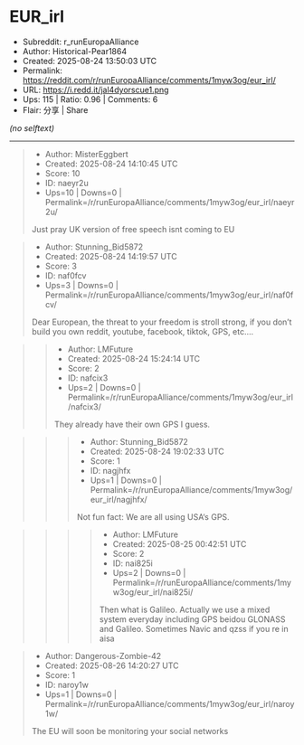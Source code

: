 # EUR_irl

- Subreddit: r_runEuropaAlliance
- Author: Historical-Pear1864
- Created: 2025-08-24 13:50:03 UTC
- Permalink: https://reddit.com/r/runEuropaAlliance/comments/1myw3og/eur_irl/
- URL: https://i.redd.it/jal4dyorscue1.png
- Ups: 115 | Ratio: 0.96 | Comments: 6
- Flair: 分享 | Share

_(no selftext)_

---

> - Author: MisterEggbert
> - Created: 2025-08-24 14:10:45 UTC
> - Score: 10
> - ID: naeyr2u
> - Ups=10 | Downs=0 | Permalink=/r/runEuropaAlliance/comments/1myw3og/eur_irl/naeyr2u/
>
> Just pray UK version of free speech isnt coming to EU

> - Author: Stunning_Bid5872
> - Created: 2025-08-24 14:19:57 UTC
> - Score: 3
> - ID: naf0fcv
> - Ups=3 | Downs=0 | Permalink=/r/runEuropaAlliance/comments/1myw3og/eur_irl/naf0fcv/
>
> Dear European, 
> the threat to your freedom is stroll strong, if you don’t build you own reddit, youtube, facebook, tiktok, GPS, etc….

>> - Author: LMFuture
>> - Created: 2025-08-24 15:24:14 UTC
>> - Score: 2
>> - ID: nafcix3
>> - Ups=2 | Downs=0 | Permalink=/r/runEuropaAlliance/comments/1myw3og/eur_irl/nafcix3/
>>
>> They already have their own GPS I guess.

>>> - Author: Stunning_Bid5872
>>> - Created: 2025-08-24 19:02:33 UTC
>>> - Score: 1
>>> - ID: nagjhfx
>>> - Ups=1 | Downs=0 | Permalink=/r/runEuropaAlliance/comments/1myw3og/eur_irl/nagjhfx/
>>>
>>> Not fun fact: We are all using USA‘s GPS.

>>>> - Author: LMFuture
>>>> - Created: 2025-08-25 00:42:51 UTC
>>>> - Score: 2
>>>> - ID: nai825i
>>>> - Ups=2 | Downs=0 | Permalink=/r/runEuropaAlliance/comments/1myw3og/eur_irl/nai825i/
>>>>
>>>> Then what is Galileo. Actually we use a mixed system everyday including GPS beidou GLONASS and Galileo. Sometimes Navic and qzss if you re in aisa

> - Author: Dangerous-Zombie-42
> - Created: 2025-08-26 14:20:27 UTC
> - Score: 1
> - ID: naroy1w
> - Ups=1 | Downs=0 | Permalink=/r/runEuropaAlliance/comments/1myw3og/eur_irl/naroy1w/
>
> The EU will soon be monitoring your social networks
